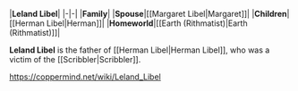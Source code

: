 |**Leland Libel**|
|-|-|
|**Family**|
|**Spouse**|[[Margaret Libel\|Margaret]]|
|**Children**|[[Herman Libel\|Herman]]|
|**Homeworld**|[[Earth (Rithmatist)\|Earth (Rithmatist)]]|

**Leland Libel** is the father of [[Herman Libel\|Herman Libel]], who was a victim of the [[Scribbler\|Scribbler]].



https://coppermind.net/wiki/Leland_Libel